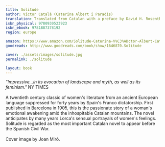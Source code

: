 ```yaml
---
title: Solitude
author: Víctor Català (Caterina Albert i Paradís)
translation: Translated from Catalan with a preface by David H. Rosenthal
isbn_physical: 9780930523923
isbn_ebook: 9781887378192
region: europe

amazon: https://www.amazon.com/Solitude-Caterina-V%C3%ADctor-Albert-Catal%C3%A0-ebook/dp/B07ZS36NRJ/ref=reader_auth_dp
goodreads: http://www.goodreads.com/book/show/1646870.Solitude

cover: ./assets/images/solitude.jpg
permalink: ./solitude

layout: book
---
```


*"Impressive…in its evocation of landscape and myth, as well as its feminism."* NY TIMES
<br><br>
A twentieth century classic of women's literature from an ancient European language suppressed for forty years by Spain's Franco dictatorship. First published in Barcelona in 1905, this is the passionate story of a woman's emotional awakening amid the inhospitable Catalan mountains. The novel anticipates by many years Lorca's sensual portrayals of women's feelings. Solitude is regarded as the most important Catalan novel to appear before the Spanish Civil War. 
<br><br>
Cover image by Joan Miró.
